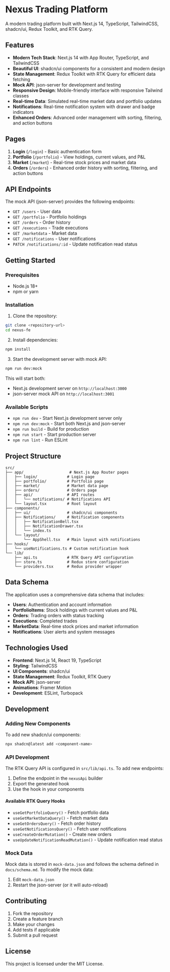 # Nexus Trading Platform

A modern trading platform built with Next.js 14, TypeScript, TailwindCSS, shadcn/ui, Redux Toolkit, and RTK Query.

## Features

- **Modern Tech Stack**: Next.js 14 with App Router, TypeScript, and TailwindCSS
- **Beautiful UI**: shadcn/ui components for a consistent and modern design
- **State Management**: Redux Toolkit with RTK Query for efficient data fetching
- **Mock API**: json-server for development and testing
- **Responsive Design**: Mobile-friendly interface with responsive Tailwind classes
- **Real-time Data**: Simulated real-time market data and portfolio updates
- **Notifications**: Real-time notification system with drawer and badge indicators
- **Enhanced Orders**: Advanced order management with sorting, filtering, and action buttons

## Pages

1. **Login** (`/login`) - Basic authentication form
2. **Portfolio** (`/portfolio`) - View holdings, current values, and P&L
3. **Market** (`/market`) - Real-time stock prices and market data
4. **Orders** (`/orders`) - Enhanced order history with sorting, filtering, and action buttons

## API Endpoints

The mock API (json-server) provides the following endpoints:

- `GET /users` - User data
- `GET /portfolio` - Portfolio holdings
- `GET /orders` - Order history
- `GET /executions` - Trade executions
- `GET /marketdata` - Market data
- `GET /notifications` - User notifications
- `PATCH /notifications/:id` - Update notification read status

## Getting Started

### Prerequisites

- Node.js 18+ 
- npm or yarn

### Installation

1. Clone the repository:
```bash
git clone <repository-url>
cd nexus-fe
```

2. Install dependencies:
```bash
npm install
```

3. Start the development server with mock API:
```bash
npm run dev:mock
```

This will start both:
- Next.js development server on `http://localhost:3000`
- json-server mock API on `http://localhost:3001`

### Available Scripts

- `npm run dev` - Start Next.js development server only
- `npm run dev:mock` - Start both Next.js and json-server
- `npm run build` - Build for production
- `npm run start` - Start production server
- `npm run lint` - Run ESLint

## Project Structure

```
src/
├── app/                    # Next.js App Router pages
│   ├── login/             # Login page
│   ├── portfolio/         # Portfolio page
│   ├── market/            # Market data page
│   ├── orders/            # Orders page
│   ├── api/               # API routes
│   │   └── notifications/ # Notifications API
│   └── layout.tsx         # Root layout
├── components/
│   ├── ui/                # shadcn/ui components
│   ├── Notifications/     # Notification components
│   │   ├── NotificationBell.tsx
│   │   ├── NotificationDrawer.tsx
│   │   └── index.ts
│   └── layout/
│       └── AppShell.tsx   # Main layout with notifications
├── hooks/
│   └── useNotifications.ts # Custom notification hook
└── lib/
    ├── api.ts             # RTK Query API configuration
    ├── store.ts           # Redux store configuration
    └── providers.tsx      # Redux provider wrapper
```

## Data Schema

The application uses a comprehensive data schema that includes:

- **Users**: Authentication and account information
- **PortfolioItems**: Stock holdings with current values and P&L
- **Orders**: Trading orders with status tracking
- **Executions**: Completed trades
- **MarketData**: Real-time stock prices and market information
- **Notifications**: User alerts and system messages

## Technologies Used

- **Frontend**: Next.js 14, React 19, TypeScript
- **Styling**: TailwindCSS
- **UI Components**: shadcn/ui
- **State Management**: Redux Toolkit, RTK Query
- **Mock API**: json-server
- **Animations**: Framer Motion
- **Development**: ESLint, Turbopack

## Development

### Adding New Components

To add new shadcn/ui components:

```bash
npx shadcn@latest add <component-name>
```

### API Development

The RTK Query API is configured in `src/lib/api.ts`. To add new endpoints:

1. Define the endpoint in the `nexusApi` builder
2. Export the generated hook
3. Use the hook in your components

#### Available RTK Query Hooks

- `useGetPortfolioQuery()` - Fetch portfolio data
- `useGetMarketDataQuery()` - Fetch market data
- `useGetOrdersQuery()` - Fetch order history
- `useGetNotificationsQuery()` - Fetch user notifications
- `useCreateOrderMutation()` - Create new orders
- `useUpdateNotificationReadMutation()` - Update notification read status

### Mock Data

Mock data is stored in `mock-data.json` and follows the schema defined in `docs/schema.md`. To modify the mock data:

1. Edit `mock-data.json`
2. Restart the json-server (or it will auto-reload)

## Contributing

1. Fork the repository
2. Create a feature branch
3. Make your changes
4. Add tests if applicable
5. Submit a pull request

## License

This project is licensed under the MIT License.
